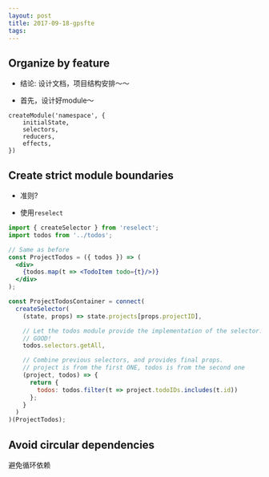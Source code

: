 ```yaml
---
layout: post
title: 2017-09-18-gpsfte
tags:
---
```


## Organize by feature

* 结论:  设计文档，项目结构安排～～


* 首先，设计好module～

```markup
createModule('namespace', {
    initialState,
    selectors,
    reducers,
    effects,
})
```


## Create strict module boundaries

* 准则?


* 使用`reselect`

```jsx
import { createSelector } from 'reselect';
import todos from '../todos';

// Same as before
const ProjectTodos = ({ todos }) => (
  <div>
    {todos.map(t => <TodoItem todo={t}/>)}
  </div>
);

const ProjectTodosContainer = connect(
  createSelector(
    (state, props) => state.projects[props.projectID],

    // Let the todos module provide the implementation of the selector.
    // GOOD!
    todos.selectors.getAll,

    // Combine previous selectors, and provides final props.
    // project is from the first ONE, todos is from the second one
    (project, todos) => {
      return {
        todos: todos.filter(t => project.todoIDs.includes(t.id))
      };
    }
  )
)(ProjectTodos);
```

## 

## Avoid circular dependencies

避免循环依赖
